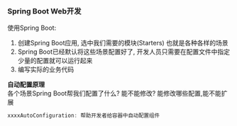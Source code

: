 ### Spring Boot Web开发

使用Spring Boot: <br>
1. 创建Spring Boot应用, 选中我们需要的模块(Starters) 也就是各种各样的场景 <br>
2. Spring Boot已经默认将这些场景配置好了, 开发人员只需要在配置文件中指定少量的配置就可以运行起来 <br>
3. 编写实际的业务代码 <br>

**自动配置原理** <br>
各个场景Spring Boot帮我们配置了什么? 能不能修改? 能修改哪些配置,能不能扩展 <br>
```java
xxxxAutoConfiguration: 帮助开发者给容器中自动配置组件

```

